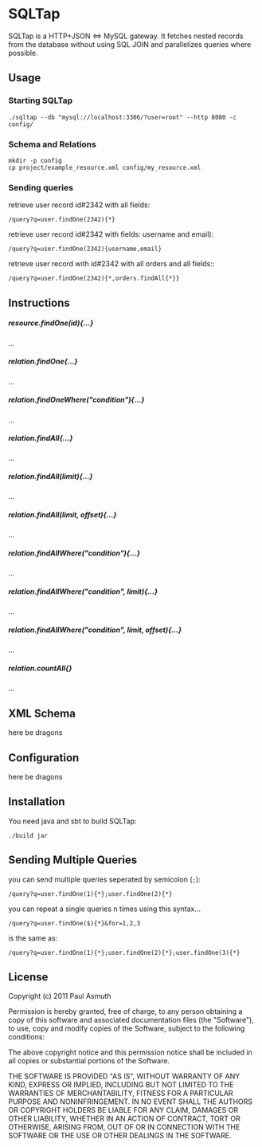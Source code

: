 SQLTap
======

SQLTap is a HTTP+JSON <=> MySQL gateway. It fetches nested records from the
database without using SQL JOIN and parallelizes queries where possible.


Usage
-----

### Starting SQLTap

    ./sqltap --db "mysql://localhost:3306/?user=root" --http 8080 -c config/


### Schema and Relations

    mkdir -p config
    cp project/example_resource.xml config/my_resource.xml


### Sending queries

retrieve user record id#2342 with all fields:

    /query?q=user.findOne(2342){*}

retrieve user record id#2342 with fields: username and email):

    /query?q=user.findOne(2342){username,email}

retrieve user record with id#2342 with all orders and all fields::

    /query?q=user.findOne(2342){*,orders.findAll{*}}


Instructions
------------


##### resource.findOne(id){...}
...

##### relation.findOne{...}
...

##### relation.findOneWhere("condition"){...}
...

##### relation.findAll{...}
...

##### relation.findAll(limit){...}
...

##### relation.findAll(limit, offset){...}
...

##### relation.findAllWhere("condition"){...}
...

##### relation.findAllWhere("condition", limit){...}
...

##### relation.findAllWhere("condition", limit, offset){...}
...

##### relation.countAll{}
...


XML Schema
----------

here be dragons


Configuration
-------------

here be dragons


Installation
------------

You need java and sbt to build SQLTap:

    ./build jar



Sending Multiple Queries
------------------------

you can send multiple queries seperated by semicolon (`;`):

    /query?q=user.findOne(1){*};user.findOne(2){*}

you can repeat a single queries n times using this syntax...

    /query?q=user.findOne($){*}&for=1,2,3

is the same as:

    /query?q=user.findOne(1){*};user.findOne(2){*};user.findOne(3){*}


License
-------

Copyright (c) 2011 Paul Asmuth

Permission is hereby granted, free of charge, to any person obtaining
a copy of this software and associated documentation files (the
"Software"), to use, copy and modify copies of the Software, subject 
to the following conditions:

The above copyright notice and this permission notice shall be
included in all copies or substantial portions of the Software.

THE SOFTWARE IS PROVIDED "AS IS", WITHOUT WARRANTY OF ANY KIND,
EXPRESS OR IMPLIED, INCLUDING BUT NOT LIMITED TO THE WARRANTIES OF
MERCHANTABILITY, FITNESS FOR A PARTICULAR PURPOSE AND
NONINFRINGEMENT. IN NO EVENT SHALL THE AUTHORS OR COPYRIGHT HOLDERS BE
LIABLE FOR ANY CLAIM, DAMAGES OR OTHER LIABILITY, WHETHER IN AN ACTION
OF CONTRACT, TORT OR OTHERWISE, ARISING FROM, OUT OF OR IN CONNECTION
WITH THE SOFTWARE OR THE USE OR OTHER DEALINGS IN THE SOFTWARE.

